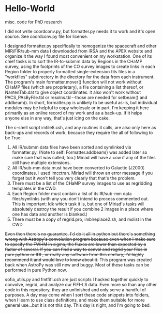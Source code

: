 # Hello-World
misc. code for PhD research

I did not write coordconv.py, but formatter.py needs it to work and it's open source. See coordconv.py file for license.

I designed formatter.py specifically to homogenize the spacecraft and other MIR/FIR/sub-mm data I downloaded from IRSA and the APEX website and organize it the way I found most convenient on my workstation. One of its chief tasks is to sort the IR-to-submm data by Regions in the CHaMP survey, using the footprints of the CO survey images to create links in each Region folder to properly formatted single-extension fits files in a "workfiles" subdirectory in the directory for the data from each instrument. The program's main formatter.mover() function will not work without CHaMP files (which are proprietary), a file containing a list thereof, or NantenTab.dat to give object coordinates. It also won't work without PACS_PAsByFile.tbl or resolns.tbl--those are needed for setbeam() and addbeam(). In short, formatter.py is unlikely to be useful as-is, but individual modules may be helpful to copy wholesale or in part. I'm keeping it here primarily as an online record of my work and as a back-up. If it helps anyone else in any way, that's just icing on the cake.

The c-shell script imtile8.csh, and any routines it calls, are also only here as back-ups and records of work, because they require the all of following to be True:
1. All IR/submm data files have been sorted and symlinked via formatter.py. (Note to self: Formatter.addbeam() was added later so make sure that was called, too.) Miriad will have a cow if any of the files still have multiple extensions.
2. All IR/sub-mm data must have been converted to Galactic (J2000) coordinates. I used imcctran. Miriad will throw an error message if you forget but it won't tell you very clearly that that's the problem.
3. There must be a list of the CHaMP survey images to use as regridding templates in the CWD.
4. Each Region folder must contain a list of its IR/sub-mm data files/symlinks (with any you don't intend to process commented out. This is important: Idk which task it is, but one of Miriad's tasks will absolutely destroy the result if you combine 2 images in a place where one has data and another is blanked.)
5. There must be a copy of regrid.pro, imblreplace2.sh, and molist in the CWD.

<s>Even then there's no guarantee. I'd do it all in python but there's something wrong with Astropy's convolution program because even when I make sure to specify the FWHM in sigma, the fluxes are lower than expected by a factor of several. If you can find a way to convol and regrid your files in pure python or IDL, or really any software from this century, I'd highly recommend it and would love to know about it.</s>
This program was created back when AstroPy was still new and buggy. Most of these tasks can be performed in pure Python now. 

sofia_utils.py and fmtfifi.csh are just scripts I hacked together quickly to convolve, regrid, and analyze our FIFI-LS data. Even more so than any other code in this repository, they are unfinished and only serve a handful of purposes. A day may come when I sort these code snippets into folders, when I learn to use class definitions, and make them suitable for more general use...but it is not this day. This day is night, and I'm going to bed.
